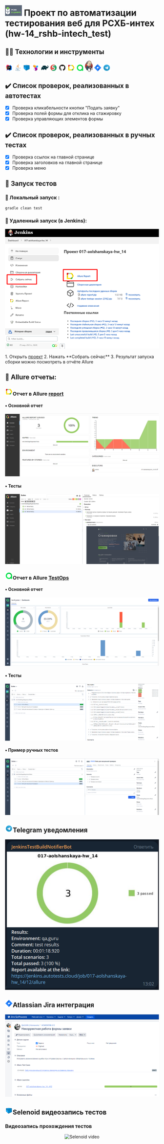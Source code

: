 # <a href="https://rshbdigital.ru/stage"><img src="media/logo/rshb_logo.png" width="55" height="35"/></a> Проект по автоматизации тестирования веб для РСХБ-интех (hw-14_rshb-intech_test)

## :technologist: Технологии и инструменты

<p  align="center">

<code><img width="5%" title="IntelliJ IDEA" src="media/logo/Idea.svg"></code>
<code><img width="5%" title="Java" src="media/logo/Java.svg"></code>
<code><img width="5%" title="Selenoid" src="media/logo/Selenoid.svg"></code>
<code><img width="5%" title="Selenide" src="media/logo/Selenide.svg"></code>
<code><img width="5%" title="Gradle" src="media/logo/Gradle.svg"></code>
<code><img width="5%" title="Junit5" src="media/logo/Junit5.svg"></code>
<code><img width="5%" title="GitHub" src="media/logo/GitHub.svg"></code>
<code><img width="5%" title="Allure Report" src="media/logo/Allure.svg"></code>
<code><img width="5%" title="Allure TestOps" src="media/logo/Allure_TO.svg"></code>
<code><img width="5%" title="Jenkins" src="media/logo/Jenkins_logo.svg"></code>
<code><img width="5%" title="Jira" src="media/logo/Jira.svg"></code>
<code><img width="5%" title="Telegram" src="media/logo/Telegram.svg"></code>
</p>

## :heavy_check_mark: Список проверок, реализованных в автотестах

- [x] Проверка кликабельности кнопки "Подать заявку"
- [x] Проверка полей формы для отклика на стажировку
- [x] Проверка управляющих элементов формы 

## :heavy_check_mark: Список проверок, реализованных в ручных тестах

- [x] Проверка ссылок на главной странице
- [x] Проверка заголовков на главной странице
- [x] Проверка меню

## :rocket: Запуск тестов

###  :rocket: Локальный запуск :
```bash
gradle clean test
```

###  :rocket: Удаленный запуск (в Jenkins):
<p align="center">
<img title="Jenkins" src="/media/video/Jenkins.png">
</p>
1. Открыть <a target="_blank" href="https://jenkins.autotests.cloud/job/017-aolshanskaya-hw_14/">проект</a>
2. Нажать **Собрать сейчас**
3. Результат запуска сборки можно посмотреть в отчёте Allure

## :triangular_flag_on_post: Allure отчеты:

### <img src="media/logo/Allure.svg" width="25" height="25"  alt="Allure"/>Отчет в Allure</a> <a target="_blank" href="https://jenkins.autotests.cloud/job/017-aolshanskaya-hw_14/12/allure/"> report</a>

#### :black_small_square: Основной отчет
<p align="center">
<img title="Allure Report Dashboards" src="/media/video/AllureReport.png">
</p>

#### :black_small_square: Тесты
<p align="center">
<img title="Allure Report Tests" src="/media/video/AllureReportTest.png">
</p>

### <img src="media/logo/Allure_TO.svg" width="25" height="25"  alt="Allure TestOps"/>Отчет в Allure</a> <a target="_blank" href="https://allure.autotests.cloud/jobrun/19967"> TestOps</a>

#### :black_small_square: Основной отчет
<p align="center">
<img title="Allure TestOps Dashboards" src="/media/video/AllureTestOpsDashboards.png">
</p>

#### :black_small_square: Тесты
<p align="center">
<img title="Allure TestOps Tests" src="/media/video/AllureTestOpsTests.png">
</p>

#### :black_small_square: Пример ручных тестов
<p align="center">
  <img title="Allure TestOps manual tests" src="media/video/AllureTestOps_draftTest.png">
</p>

## <img src="media/logo/Telegram.svg" width="25" height="25"  alt="Telegram"/>Telegram уведомления</a>

<p align="center">
<img title="Allure Overview Dashboard" src="media/video/telegramBot.png">
</p>

## <img src="media/logo/Jira.svg" width="25" height="25" alt="Jira"/>Atlassian Jira интеграция</a>
<p align="center">
  <img title="Allure TestOps overview" src="media/video/JiraScreen.png">
</p>

##  <img src="media/logo/Selenoid.svg" width="25" height="25" alt="Selenoid"/>Selenoid видеозапись тестов</a>
### Видеозапись прохождения тестов
<p align="center">
  <img title="Selenoid video" src="media/video/SelenoidVideo.gif">
</p>
